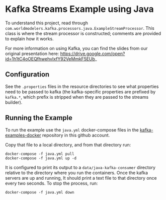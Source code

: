 # Kafka Streams Example using Java

To understand this project, read through `com.worldmodelers.kafka.processors.java.ExampleStreamProcessor`. 
This class is where the stream processor is constructed; comments are provided to explain how it works.

For more information on using Kafka, you can find the slides from our original presentation here:
https://drive.google.com/open?id=1h1tC4oOEQfhwehvIxfY92VeMmkF5EUb_

## Configuration

See the `.properties` files in the resource directories to see what properties need to be passed to
kafka (the kafka-specific properties are prefixed by `kafka.*`, which prefix is stripped when they
are passed to the streams builder).

## Running the Example

To run the example use the `java.yml` docker-compose files in the 
[kafka-examples-docker](https://github.com/twosixlabs-dart/kafka-examples-docker) repository in
this github account.

Copy that file to a local directory, and from that directory run:

```$xslt
docker-compose -f java.yml pull
docker-compose -f java.yml up -d
```

It is configured to print its output to a `data/java-kafka-consumer` directory
relative to the directory where you run the containers. Once the kafka servers are up and running, 
It should print a text file to that directory once every two seconds. To stop the process, run:

```$xslt
docker-compose -f java.yml down
```
